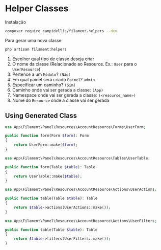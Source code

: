 # Helper Classes

Instalação

```bash
composer require campidellis/filament-helpers --dev
```

Para gerar uma nova classe

```bash
php artisan filament:helpers
```

1. Escolher qual tipo de classe deseja criar
2. O nome da classe (Relacionado ao Resource. Ex.: `User` para o `UserResource`)
3. Pertence a um `Módulo`? `(Não)`
4. Em qual painel será criado `Painel`? `admin`
5. Especificar um caminho? `(Sim)`
6. Caminho onde vai ser gerada a classe: `(App)`
7. Namespace onde vai ser gerada a classe: `(<resource_name>)`
8. Nome do `Resource` onde a classe vai ser gerada


## Using Generated Class

```php
use App\Filament\Panel\Resources\AccountResource\Forms\UserForm;

public function form(Form $form): Form
{
    return UserForm::make($form);
}
```

```php
use App\Filament\Panel\Resources\AccountResource\Tables\UserTable;

public function form(Table $table): Table
{
    return UserTable::make($table);
}
```

```php
use App\Filament\Panel\Resources\AccountResource\Actions\UserActions;

public function table(Table $table): Table
{
    return $table->actions(UserActions::make());
}
```

```php
use App\Filament\Panel\Resources\AccountResource\Actions\UserFilters;

public function table(Table $table): Table
{
    return $table->filters(UserFilters::make());
}
```
